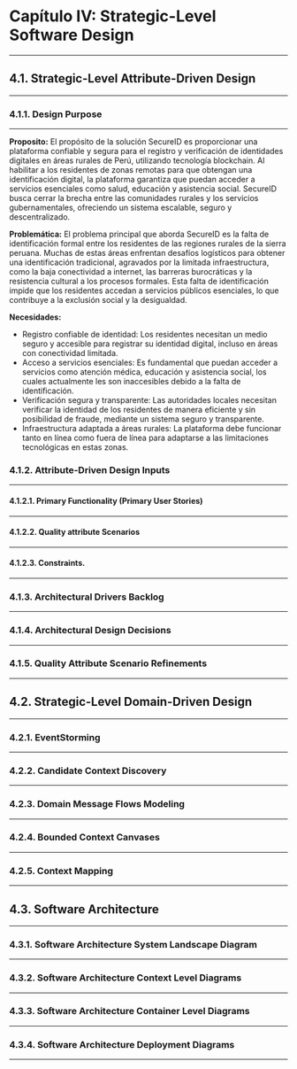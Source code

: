 # Capítulo IV: Strategic-Level Software Design
---
## 4.1. Strategic-Level Attribute-Driven Design
---
### 4.1.1. Design Purpose
---
**Proposito:** El propósito de la solución SecureID es proporcionar una plataforma confiable y segura para el registro y verificación de identidades digitales en áreas rurales de Perú, utilizando tecnología blockchain. Al habilitar a los residentes de zonas remotas para que obtengan una identificación digital, la plataforma garantiza que puedan acceder a servicios esenciales como salud, educación y asistencia social. SecureID busca cerrar la brecha entre las comunidades rurales y los servicios gubernamentales, ofreciendo un sistema escalable, seguro y descentralizado.

**Problemática:** El problema principal que aborda SecureID es la falta de identificación formal entre los residentes de las regiones rurales de la sierra peruana. Muchas de estas áreas enfrentan desafíos logísticos para obtener una identificación tradicional, agravados por la limitada infraestructura, como la baja conectividad a internet, las barreras burocráticas y la resistencia cultural a los procesos formales. Esta falta de identificación impide que los residentes accedan a servicios públicos esenciales, lo que contribuye a la exclusión social y la desigualdad.

**Necesidades:**
- Registro confiable de identidad: Los residentes necesitan un medio seguro y accesible para registrar su identidad digital, incluso en áreas con conectividad limitada.
- Acceso a servicios esenciales: Es fundamental que puedan acceder a servicios como atención médica, educación y asistencia social, los cuales actualmente les son inaccesibles debido a la falta de identificación.
- Verificación segura y transparente: Las autoridades locales necesitan verificar la identidad de los residentes de manera eficiente y sin posibilidad de fraude, mediante un sistema seguro y transparente.
- Infraestructura adaptada a áreas rurales: La plataforma debe funcionar tanto en línea como fuera de línea para adaptarse a las limitaciones tecnológicas en estas zonas.
### 4.1.2. Attribute-Driven Design Inputs
---
#### 4.1.2.1. Primary Functionality (Primary User Stories)
---
#### 4.1.2.2. Quality attribute Scenarios
---
#### 4.1.2.3. Constraints.
---
### 4.1.3. Architectural Drivers Backlog
---
### 4.1.4. Architectural Design Decisions
---
### 4.1.5. Quality Attribute Scenario Refinements
---
## 4.2. Strategic-Level Domain-Driven Design
---
### 4.2.1. EventStorming
---
### 4.2.2. Candidate Context Discovery
---
### 4.2.3. Domain Message Flows Modeling
---
### 4.2.4. Bounded Context Canvases
---
### 4.2.5. Context Mapping
---
## 4.3. Software Architecture
---
### 4.3.1. Software Architecture System Landscape Diagram
---
### 4.3.2. Software Architecture Context Level Diagrams
---
### 4.3.3. Software Architecture Container Level Diagrams
---
### 4.3.4. Software Architecture Deployment Diagrams
---